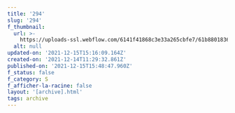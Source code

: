 ```yaml
---
title: '294'
slug: '294'
f_thumbnail:
  url: >-
    https://uploads-ssl.webflow.com/6141f41868c3e33a265cbfe7/61b880183613d184a40b563a_294.jpg
  alt: null
updated-on: '2021-12-15T15:16:09.164Z'
created-on: '2021-12-14T11:29:32.861Z'
published-on: '2021-12-15T15:48:47.960Z'
f_status: false
f_category: S
f_afficher-la-racine: false
layout: '[archive].html'
tags: archive
---
```



